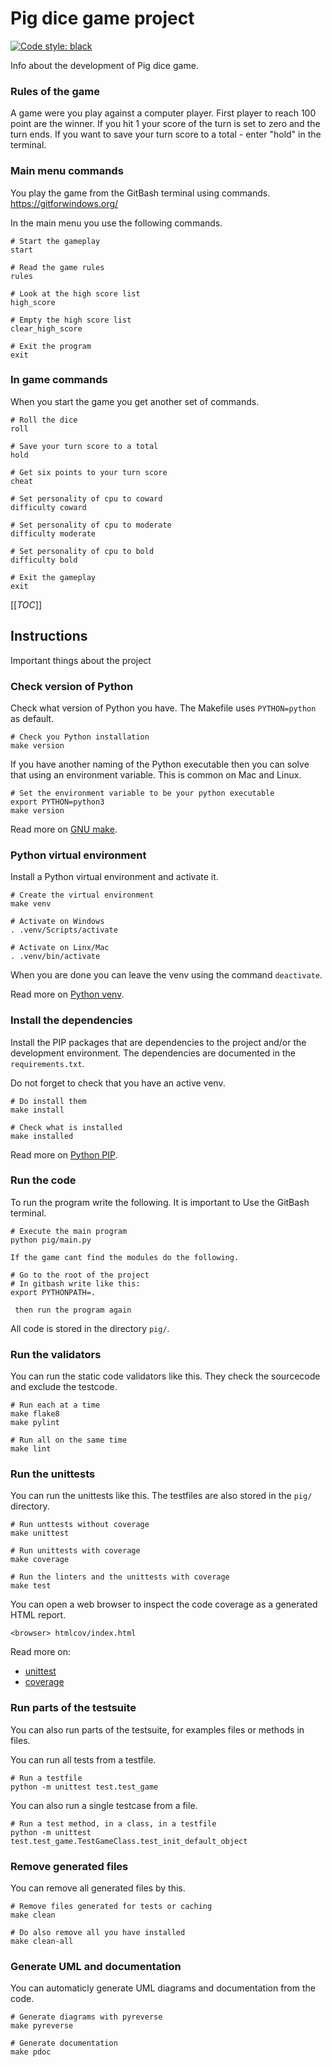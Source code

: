Pig dice game project
==========================

[![Code style: black](https://img.shields.io/badge/code%20style-black-000000.svg)](https://github.com/psf/black)

Info about the development of Pig dice game.

### Rules of the game

A game were you play against a computer player. First player to reach 100 point are the winner. If you hit 1 your score of the turn is set to zero and the turn ends. If you want to save your turn score to a total - enter "hold" in the terminal.

### Main menu commands

You play the game from the GitBash terminal using commands. https://gitforwindows.org/

In the main menu you use the following commands.

```
# Start the gameplay
start

# Read the game rules
rules

# Look at the high score list
high_score

# Empty the high score list
clear_high_score

# Exit the program
exit

```

### In game commands

When you start the game you get another set of commands.

```
# Roll the dice
roll

# Save your turn score to a total
hold

# Get six points to your turn score
cheat

# Set personality of cpu to coward
difficulty coward

# Set personality of cpu to moderate
difficulty moderate

# Set personality of cpu to bold
difficulty bold

# Exit the gameplay
exit

```

[[_TOC_]]



Instructions
--------------------------

Important things about the project


### Check version of Python

Check what version of Python you have. The Makefile uses `PYTHON=python` as default.

```
# Check you Python installation
make version
```

If you have another naming of the Python executable then you can solve that using an environment variable. This is common on Mac and Linux.

```
# Set the environment variable to be your python executable
export PYTHON=python3
make version
```

Read more on [GNU make](https://www.gnu.org/software/make/manual/make.html).



### Python virtual environment

Install a Python virtual environment and activate it.

```
# Create the virtual environment
make venv

# Activate on Windows
. .venv/Scripts/activate

# Activate on Linx/Mac
. .venv/bin/activate
```

When you are done you can leave the venv using the command `deactivate`.

Read more on [Python venv](https://docs.python.org/3/library/venv.html).



### Install the dependencies

Install the PIP packages that are dependencies to the project and/or the development environment. The dependencies are documented in the `requirements.txt`.

Do not forget to check that you have an active venv.

```
# Do install them
make install

# Check what is installed
make installed
```

Read more on [Python PIP](https://pypi.org/project/pip/).



### Run the code

To run the program write the following. It is important to Use the GitBash terminal.

```
# Execute the main program
python pig/main.py

If the game cant find the modules do the following.

# Go to the root of the project
# In gitbash write like this:
export PYTHONPATH=.

 then run the program again

```

All code is stored in the directory `pig/`.


### Run the validators

You can run the static code validators like this. They check the sourcecode and exclude the testcode.

```
# Run each at a time
make flake8
make pylint

# Run all on the same time
make lint

```

### Run the unittests

You can run the unittests like this. The testfiles are also stored in the `pig/` directory.

```
# Run unttests without coverage
make unittest

# Run unittests with coverage
make coverage

# Run the linters and the unittests with coverage
make test
```

You can open a web browser to inspect the code coverage as a generated HTML report.

```
<browser> htmlcov/index.html
```

Read more on:

* [unittest](https://docs.python.org/3/library/unittest.html)
* [coverage](https://coverage.readthedocs.io/)



### Run parts of the testsuite

You can also run parts of the testsuite, for examples files or methods in files.

You can run all tests from a testfile.

```
# Run a testfile
python -m unittest test.test_game
```

You can also run a single testcase from a file.

```
# Run a test method, in a class, in a testfile
python -m unittest test.test_game.TestGameClass.test_init_default_object
```



### Remove generated files

You can remove all generated files by this.

```
# Remove files generated for tests or caching
make clean

# Do also remove all you have installed
make clean-all
```

### Generate UML and documentation

You can automaticly generate UML diagrams and documentation from the code.

```
# Generate diagrams with pyreverse
make pyreverse

# Generate documentation
make pdoc
